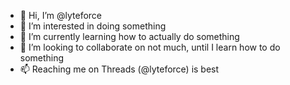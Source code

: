 - 👋 Hi, I’m @lyteforce
- 👀 I’m interested in doing something
- 🌱 I’m currently learning how to actually do something
- 💞️ I’m looking to collaborate on not much, until I learn how to do something
- 📫 Reaching me on Threads (@lyteforce) is best

<!---
lyteforce/lyteforce is a ✨ special ✨ repository because its `README.md` (this file) appears on your GitHub profile.
You can click the Preview link to take a look at your changes.
--->
